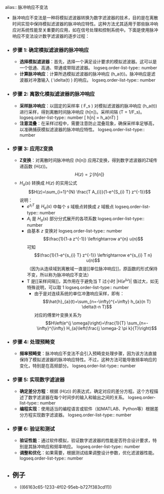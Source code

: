alias:: 脉冲响应不变法

- 脉冲响应不变法是一种将模拟滤波器转换为数字滤波器的技术，目的是在离散时间实现中保持模拟滤波器的脉冲响应特性。这种方法尤其适用于那些脉冲响应对系统性能至关重要的应用，如在信号处理和控制系统中。下面是使用脉冲响应不变法设计数字滤波器的逐步过程：
- ### 步骤 1: 确定模拟滤波器的脉冲响应
	- **选择模拟滤波器**：首先，选择一个满足设计要求的模拟滤波器。这可以是一个低通、高通、带通或带阻滤波器。
	  logseq.order-list-type:: number
	- **计算脉冲响应**：计算所选模拟滤波器的脉冲响应 \(h_a(t)\)。脉冲响应是滤波器对冲激输入 \( \delta(t) \) 的响应。
	  logseq.order-list-type:: number
- ### 步骤 2: 离散化模拟滤波器的脉冲响应
	- **采样脉冲响应**：以固定的采样率 \( F_s \) 对模拟滤波器的脉冲响应 \(h_a(t)\) 进行采样，得到离散时间脉冲响应 \(h[n]\)。采样间隔 \(T = 1/F_s\)。
	  logseq.order-list-type:: number
	  \[ h[n] = h_a(nT) \]
	- **注意混叠**：在采样过程中，需要注意防止混叠现象，确保采样率足够高，以准确捕获模拟滤波器的脉冲响应特性。
	  logseq.order-list-type:: number
- ### 步骤 3: 应用Z变换
	- **Z变换**：对离散时间脉冲响应 \(h[n]\) 应用Z变换，得到数字滤波器的Z域传递函数 \(H(z)\)。
	  $$H(z) = \mathcal{Z}\{h[n]\}$$
	- $H_{a}(s)$ 转换成 $H(z)$ 的实用公式
	  $$H(z)=\sum_{i=1}^{N} \frac{T A_{i}}{1-e^{S_{i} T} z^{-1}}$$
	  说明：
		- $e^{s_iT}$ 是 $H_{a}(s)$ 中每个 $s$ 域极点转换成 $z$ 域极点
		  logseq.order-list-type:: number
		- $A_{i}$ 是 $H_{a}(s)$ 部分分式展开的各项系数
		  logseq.order-list-type:: number
		- 由基本 $z$ 变换对 
		  logseq.order-list-type:: number
		  $$\frac{1}{1-a z^{-1}} \leftrightarrow a^{n} u(n)$$ 
		  可知
		  $$\frac{1}{1-e^{s_{i} T} z^{-1}} \leftrightarrow e^{s_{i} T n} u(n)$$
		  （因为从连续域到离散域一直是[[单位脉冲响应]]，原函数的形式保持不变，所以称为脉冲响应不变法）
		- $\mathrm{T}$ 是[[采样间隔]]，其作用在于避免当 $\mathrm{T}$ 过小时 $\left|\mathrm{H}\left(e^{j \omega}\right)\right|$ 值过大，如无特殊说明，可以取 $1$
		  logseq.order-list-type:: number
			- 由于是对连续系统的单位冲激响应采样，即有：
			  $$\hat{h}_{a}(t)=\sum_{n=-\infty}^{+\infty} h_{a}(n T) \delta(t-n T)$$
			  对应的傅里叶变换关系为 
			  $$H\left(e^{j \omega}\right)=\frac{1}{T} \sum_{n=-\infty}^{\infty} H_{a}\left(\frac{j \omega-2 \pi k}{T}\right)$$
- ### 步骤 4: 处理预畸变
	- **频率预畸变**：脉冲响应不变法不会引入预畸变处理步骤，因为该方法直接保持了模拟滤波器的脉冲响应特性。不过，这种方法可能导致频率响应的变化，特别是在高频部分。
	  logseq.order-list-type:: number
- ### 步骤 5: 实现数字滤波器
	- **确定差分方程**：根据 \(H(z)\) 的表达式，确定对应的差分方程。这个方程描述了数字滤波器在每个时间步的输入和输出之间的关系。
	  logseq.order-list-type:: number
	- **编程实现**：使用适当的编程语言或软件（如MATLAB、Python等）根据差分方程实现数字滤波器。
	  logseq.order-list-type:: number
- ### 步骤 6: 验证和测试
	- **验证性能**：通过软件模拟，验证数字滤波器的性能是否符合设计要求，特别是其脉冲响应和频率响应。
	  logseq.order-list-type:: number
	- **调整和优化**：如果需要，根据测试结果调整设计参数，优化滤波器性能。
	  logseq.order-list-type:: number
- ## 例子
	- ((66163c65-1233-4f02-95eb-b727f383cd11))